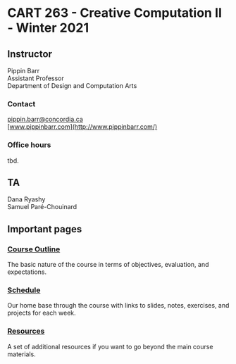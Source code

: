 # CART 263 - Creative Computation II - Winter 2021

## Instructor

Pippin Barr  
Assistant Professor  
Department of Design and Computation Arts  

### Contact
[pippin.barr@concordia.ca](mailto:pippin.barr@concordia.ca)  
[www.pippinbarr.com](http://www.pippinbarr.com/)  

### Office hours
tbd.

## TA
Dana Ryashy  
Samuel Paré-Chouinard

## Important pages

### [Course Outline](course-information/outline.md)
The basic nature of the course in terms of objectives, evaluation, and expectations.

### [Schedule](course-information/schedule.md)
Our home base through the course with links to slides, notes, exercises, and projects for each week.

### [Resources](course-information/resources.md)
A set of additional resources if you want to go beyond the main course materials.
